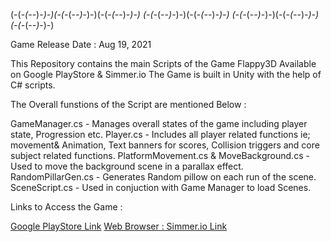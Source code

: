(-(-_(-_-)_-)-)(-(-_(-_-)_-)-)(-(-_(-_-)_-)-) (-(-_(-_-)_-)-)(-(-_(-_-)_-)-) (-(-_(-_-)_-)-)(-(-_(-_-)_-)-) (-(-_(-_-)_-)-)

Game Release Date : Aug 19, 2021

This Repository contains the main Scripts of the Game Flappy3D Available on Google PlayStore & Simmer.io
The Game is built in Unity with the help of C# scripts.

The Overall funstions of the Script are mentioned Below :

GameManager.cs - Manages overall states of the game including player state, Progression etc.
Player.cs - Includes all player related functions ie; movement& Animation, Text banners for scores, Collision triggers and core subject related functions.
PlatformMovement.cs & MoveBackground.cs - Used to move the background scene in a parallax effect.
RandomPillarGen.cs - Generates Random pillow on each run of the scene.
SceneScript.cs - Used in conjuction with Game Manager to load Scenes.


Links to Access the Game :

[Google PlayStore Link](https://play.google.com/store/apps/details?id=com.MunazirsIndieGames.flappy3D&hl=en_US&gl=US)
[Web Browser : Simmer.io Link](https://simmer.io/@mdougg/flappy3d)
